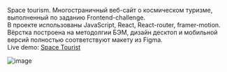 Space tourism. Многостраничный веб-сайт о космическом туризме, выполненный по заданию Frontend-challenge. </br>
В проекте использованы JavaScript, React, React-router, framer-motion. </br>
Вёрстка построена на методолгии БЭМ, дизайн десктоп и мобильной версий полностью соответствуют макету из Figma. </br>
Live demo: [Space Tourist](https://space-tourist-react.vercel.app/home)


![image](https://github.com/ZverevichLeonid/space-tourist-react/assets/97947306/e62975d3-fb71-463b-9727-a8dfe2ddb0d1)
